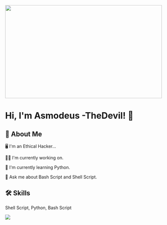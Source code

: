 
<img src="https://giffiles.alphacoders.com/174/1744.gif" width="100%" height="300" />


# Hi, I'm Asmodeus -TheDevil! 👋


## 🚀 About Me
🖥️ I'm an Ethical Hacker...


👩‍💻 I'm currently working on.

🧠 I'm currently learning Python.

💬 Ask me about Bash Script and Shell Script.

## 🛠 Skills
Shell Script, Python, Bash Script

<img src="https://i.pinimg.com/originals/4a/93/5b/4a935bf1213487e6a403dc6210791df0.gif">
